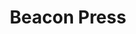 ---
facebook: https://facebook.com/beaconpress
logohandle: beacon
pinterest: http://pinterest.com/beaconpress
sort: beacon
title: Beacon Press
twitter: https://x.com/beaconpressbks
website: http://www.beacon.org/
youtube: http://youtube.com/beaconbroadside
---